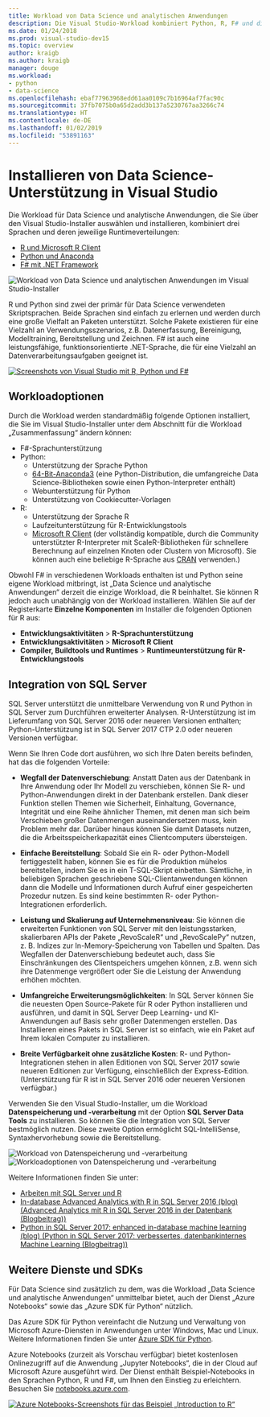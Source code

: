 ```yaml
---
title: Workload von Data Science und analytischen Anwendungen
description: Die Visual Studio-Workload kombiniert Python, R, F# und die entsprechenden Laufzeitverteilungen einschließlich Anaconda miteinander.
ms.date: 01/24/2018
ms.prod: visual-studio-dev15
ms.topic: overview
author: kraigb
ms.author: kraigb
manager: douge
ms.workload:
- python
- data-science
ms.openlocfilehash: ebaf77963968edd61aa0109c7b16964af7fac90c
ms.sourcegitcommit: 37fb7075b0a65d2add3b137a5230767aa3266c74
ms.translationtype: HT
ms.contentlocale: de-DE
ms.lasthandoff: 01/02/2019
ms.locfileid: "53891163"
---
```

# <a name="install-data-science-support-in-visual-studio"></a>Installieren von Data Science-Unterstützung in Visual Studio

Die Workload für Data Science und analytische Anwendungen, die Sie über den Visual Studio-Installer auswählen und installieren, kombiniert drei Sprachen und deren jeweilige Runtimeverteilungen:

- [R und Microsoft R Client](../rtvs/index.md)
- [Python und Anaconda](../python/overview-of-python-tools-for-visual-studio.md)
- [F# mit .NET Framework](/dotnet/fsharp/)

![Workload von Data Science und analytischen Anwendungen im Visual Studio-Installer](media/data-science-workload.png)

R und Python sind zwei der primär für Data Science verwendeten Skriptsprachen. Beide Sprachen sind einfach zu erlernen und werden durch eine große Vielfalt an Paketen unterstützt. Solche Pakete existieren für eine Vielzahl an Verwendungsszenarios, z.B. Datenerfassung, Bereinigung, Modelltraining, Bereitstellung und Zeichnen. F# ist auch eine leistungsfähige, funktionsorientierte .NET-Sprache, die für eine Vielzahl an Datenverarbeitungsaufgaben geeignet ist.

<!--Note link on the image because this one is large -->
[![Screenshots von Visual Studio mit R, Python und F#](media/data-science-workload-screens.png)](media/data-science-workload-screens.png#lightbox)

## <a name="workload-options"></a>Workloadoptionen

Durch die Workload werden standardmäßig folgende Optionen installiert, die Sie im Visual Studio-Installer unter dem Abschnitt für die Workload „Zusammenfassung“ ändern können:

- F#-Sprachunterstützung
- Python:
  - Unterstützung der Sprache Python
  - [64-Bit-Anaconda3](https://www.continuum.io) (eine Python-Distribution, die umfangreiche Data Science-Bibliotheken sowie einen Python-Interpreter enthält)
  - Webunterstützung für Python
  - Unterstützung von Cookiecutter-Vorlagen
- R:
  - Unterstützung der Sprache R
  - Laufzeitunterstützung für R-Entwicklungstools
  - [Microsoft R Client](/machine-learning-server/r-client/what-is-microsoft-r-client) (der vollständig kompatible, durch die Community unterstützter R-Interpreter mit ScaleR-Bibliotheken für schnellere Berechnung auf einzelnen Knoten oder Clustern von Microsoft). Sie können auch eine beliebige R-Sprache aus [CRAN](https://cran.r-project.org/) verwenden.)

Obwohl F# in verschiedenen Workloads enthalten ist und Python seine eigene Workload mitbringt, ist „Data Science und analytische Anwendungen“ derzeit die einzige Workload, die R beinhaltet. Sie können R jedoch auch unabhängig von der Workload installieren. Wählen Sie auf der Registerkarte **Einzelne Komponenten** im Installer die folgenden Optionen für R aus:

- **Entwicklungsaktivitäten** > **R-Sprachunterstützung**
- **Entwicklungsaktivitäten** > **Microsoft R Client**
- **Compiler, Buildtools und Runtimes** > **Runtimeunterstützung für R-Entwicklungstools**

## <a name="sql-server-integration"></a>Integration von SQL Server

SQL Server unterstützt die unmittelbare Verwendung von R und Python in SQL Server zum Durchführen erweiterter Analysen. R-Unterstützung ist im Lieferumfang von SQL Server 2016 oder neueren Versionen enthalten; Python-Unterstützung ist in SQL Server 2017 CTP 2.0 oder neueren Versionen verfügbar.

Wenn Sie Ihren Code dort ausführen, wo sich Ihre Daten bereits befinden, hat das die folgenden Vorteile:

- **Wegfall der Datenverschiebung**: Anstatt Daten aus der Datenbank in Ihre Anwendung oder Ihr Modell zu verschieben, können Sie R- und Python-Anwendungen direkt in der Datenbank erstellen. Dank dieser Funktion stellen Themen wie Sicherheit, Einhaltung, Governance, Integrität und eine Reihe ähnlicher Themen, mit denen man sich beim Verschieben großer Datenmengen auseinandersetzen muss, kein Problem mehr dar. Darüber hinaus können Sie damit Datasets nutzen, die die Arbeitsspeicherkapazität eines Clientcomputers übersteigen.

- **Einfache Bereitstellung**: Sobald Sie ein R- oder Python-Modell fertiggestellt haben, können Sie es für die Produktion mühelos bereitstellen, indem Sie es in ein T-SQL-Skript einbetten. Sämtliche, in beliebigen Sprachen geschriebene SQL-Clientanwendungen können dann die Modelle und Informationen durch Aufruf einer gespeicherten Prozedur nutzen. Es sind keine bestimmten R- oder Python-Integrationen erforderlich.

- **Leistung und Skalierung auf Unternehmensniveau**: Sie können die erweiterten Funktionen von SQL Server mit den leistungsstarken, skalierbaren APIs der Pakete „RevoScaleR“ und „RevoScalePy“ nutzen, z. B. Indizes zur In-Memory-Speicherung von Tabellen und Spalten. Das Wegfallen der Datenverschiebung bedeutet auch, dass Sie Einschränkungen des Clientspeichers umgehen können, z.B. wenn sich ihre Datenmenge vergrößert oder Sie die Leistung der Anwendung erhöhen möchten.

- **Umfangreiche Erweiterungsmöglichkeiten**: In SQL Server können Sie die neuesten Open Source-Pakete für R oder Python installieren und ausführen, und damit in SQL Server Deep Learning- und KI-Anwendungen auf Basis sehr großer Datenmengen erstellen. Das Installieren eines Pakets in SQL Server ist so einfach, wie ein Paket auf Ihrem lokalen Computer zu installieren.

- **Breite Verfügbarkeit ohne zusätzliche Kosten**: R- und Python-Integrationen stehen in allen Editionen von SQL Server 2017 sowie neueren Editionen zur Verfügung, einschließlich der Express-Edition. (Unterstützung für R ist in SQL Server 2016 oder neueren Versionen verfügbar.)

Verwenden Sie den Visual Studio-Installer, um die Workload **Datenspeicherung und -verarbeitung** mit der Option **SQL Server Data Tools** zu installieren. So können Sie die Integration von SQL Server bestmöglich nutzen. Diese zweite Option ermöglicht SQL-IntelliSense, Syntaxhervorhebung sowie die Bereitstellung.

![Workload von Datenspeicherung und -verarbeitung](media/data-storage-workload.png) &nbsp;&nbsp;&nbsp;&nbsp; ![Workloadoptionen von Datenspeicherung und -verarbeitung](media/data-storage-workload-options.png)

Weitere Informationen finden Sie unter: 

- [Arbeiten mit SQL Server und R](integrating-sql-server-with-r.md)
- [In-database Advanced Analytics with R in SQL Server 2016 (blog) (Advanced Analytics mit R in SQL Server 2016 in der Datenbank (Blogbeitrag))](https://blogs.technet.microsoft.com/dataplatforminsider/2016/03/29/in-database-advanced-analytics-with-r-in-sql-server-2016/)
- [Python in SQL Server 2017: enhanced in-database machine learning (blog) (Python in SQL Server 2017: verbessertes, datenbankinternes Machine Learning (Blogbeitrag))](https://blogs.technet.microsoft.com/dataplatforminsider/2017/04/19/python-in-sql-server-2017-enhanced-in-database-machine-learning/)

## <a name="additional-services-and-sdks"></a>Weitere Dienste und SDKs

Für Data Science sind zusätzlich zu dem, was die Workload „Data Science und analytische Anwendungen“ unmittelbar bietet, auch der Dienst „Azure Notebooks“ sowie das „Azure SDK für Python“ nützlich.

Das Azure SDK für Python vereinfacht die Nutzung und Verwaltung von Microsoft Azure-Diensten in Anwendungen unter Windows, Mac und Linux. Weitere Informationen finden Sie unter [Azure SDK für Python](../python/azure-sdk-for-python.md).

Azure Notebooks (zurzeit als Vorschau verfügbar) bietet kostenlosen Onlinezugriff auf die Anwendung „Jupyter Notebooks“, die in der Cloud auf Microsoft Azure ausgeführt wird. Der Dienst enthält Beispiel-Notebooks in den Sprachen Python, R und F#, um Ihnen den Einstieg zu erleichtern. Besuchen Sie [notebooks.azure.com](https://notebooks.azure.com/).

<!--Note link on the image because this one is large -->
[![Azure Notebooks-Screenshots für das Beispiel „Introduction to R“](media/data-science-workload-notebooks.png)](media/data-science-workload-notebooks.png#lightbox)
